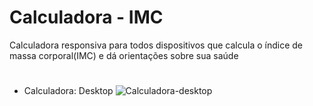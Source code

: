 # Calculadora - IMC

Calculadora responsiva para todos dispositivos que calcula o índice de massa corporal(IMC) e dá orientações sobre sua saúde
#

- Calculadora: Desktop
![Calculadora-desktop](https://github.com/LauraBSouza/calculadora-imc/assets/95145116/001e1004-6f9c-4d2a-9db8-a06667a53013)




